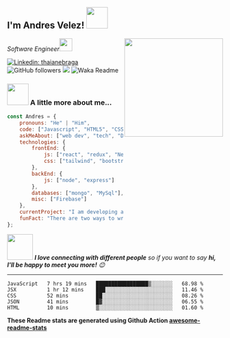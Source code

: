 <h2>I'm Andres Velez! <img src="https://media.giphy.com/media/12oufCB0MyZ1Go/giphy.gif" width="50"></h2>
<img align='right' src="https://media.giphy.com/media/M9gbBd9nbDrOTu1Mqx/giphy.gif" width="230">
<p><em>Software Engineer<img src="https://media.giphy.com/media/WUlplcMpOCEmTGBtBW/giphy.gif" width="30"> 
</em></p>

[![Linkedin: thaianebraga](https://img.shields.io/badge/-avelez-blue?style=flat-square&logo=Linkedin&logoColor=white&link=https://www.linkedin.com/in/andres-velez-su)](www.linkedin.com/in/andres-velez-su/)
![GitHub followers](https://img.shields.io/github/followers/andresdvelez?label=Follow&style=social)
![](https://visitor-badge.glitch.me/badge?page_id=andresdvelez.andresdvelez)
![Waka Readme](https://github.com/andresdvelez/andresdvelez/workflows/Waka%20Readme/badge.svg)

### <img src="https://media.giphy.com/media/VgCDAzcKvsR6OM0uWg/giphy.gif" width="50"> A little more about me...  

```javascript
const Andres = {
    pronouns: "He" | "Him",
    code: ["Javascript", "HTML5", "CSS3", "Typescript"],
    askMeAbout: ["web dev", "tech", "Design UI/UX"],
    technologies: {
        frontEnd: {
            js: ["react", "redux", "Next"],
            css: ["tailwind", "bootstrap", "sass", "materialize"]
        },
        backEnd: {
            js: ["node", "express"]
        },
        databases: ["mongo", "MySql"],
        misc: ["Firebase"]
    },
    currentProject: "I am developing as freelancer",
    funFact: "There are two ways to write error-free programs; only the third one works"
};
```

<img src="https://media.giphy.com/media/LnQjpWaON8nhr21vNW/giphy.gif" width="60"> <em><b>I love connecting with different people</b> so if you want to say <b>hi, I'll be happy to meet you more!</b> 😊</em>

---
<!--START_SECTION:waka-->
```text
JavaScript   7 hrs 19 mins   █████████████████▒░░░░░░░   68.98 % 
JSX          1 hr 12 mins    ███░░░░░░░░░░░░░░░░░░░░░░   11.46 % 
CSS          52 mins         ██░░░░░░░░░░░░░░░░░░░░░░░   08.26 % 
JSON         41 mins         █▓░░░░░░░░░░░░░░░░░░░░░░░   06.55 % 
HTML         10 mins         ▒░░░░░░░░░░░░░░░░░░░░░░░░   01.60 % 
```
<!--END_SECTION:waka-->

**These Readme stats are generated using Github Action [awesome-readme-stats](https://github.com/andresdvelez/waka-readme-stats)**
